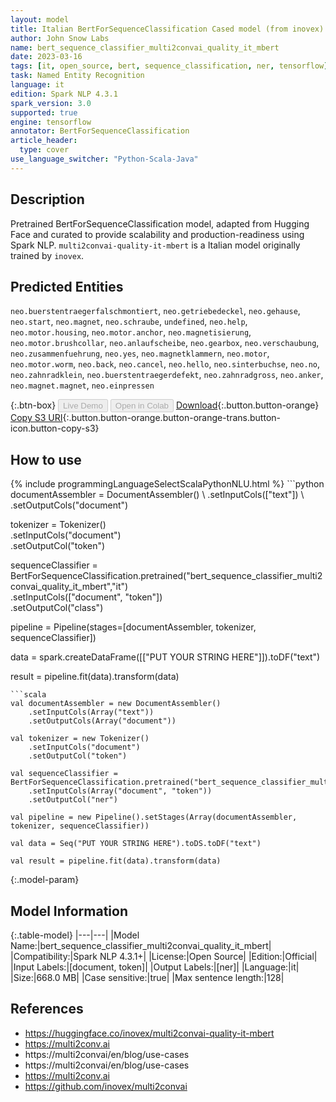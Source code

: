 ```yaml
---
layout: model
title: Italian BertForSequenceClassification Cased model (from inovex)
author: John Snow Labs
name: bert_sequence_classifier_multi2convai_quality_it_mbert
date: 2023-03-16
tags: [it, open_source, bert, sequence_classification, ner, tensorflow]
task: Named Entity Recognition
language: it
edition: Spark NLP 4.3.1
spark_version: 3.0
supported: true
engine: tensorflow
annotator: BertForSequenceClassification
article_header:
  type: cover
use_language_switcher: "Python-Scala-Java"
---
```


## Description

Pretrained BertForSequenceClassification model, adapted from Hugging Face and curated to provide scalability and production-readiness using Spark NLP. `multi2convai-quality-it-mbert` is a Italian model originally trained by `inovex`.

## Predicted Entities

`neo.buerstentraegerfalschmontiert`, `neo.getriebedeckel`, `neo.gehause`, `neo.start`, `neo.magnet`, `neo.schraube`, `undefined`, `neo.help`, `neo.motor.housing`, `neo.motor.anchor`, `neo.magnetisierung`, `neo.motor.brushcollar`, `neo.anlaufscheibe`, `neo.gearbox`, `neo.verschaubung`, `neo.zusammenfuehrung`, `neo.yes`, `neo.magnetklammern`, `neo.motor`, `neo.motor.worm`, `neo.back`, `neo.cancel`, `neo.hello`, `neo.sinterbuchse`, `neo.no`, `neo.zahnradklein`, `neo.buerstentraegerdefekt`, `neo.zahnradgross`, `neo.anker`, `neo.magnet.magnet`, `neo.einpressen`

{:.btn-box}
<button class="button button-orange" disabled>Live Demo</button>
<button class="button button-orange" disabled>Open in Colab</button>
[Download](https://s3.amazonaws.com/auxdata.johnsnowlabs.com/public/models/bert_sequence_classifier_multi2convai_quality_it_mbert_it_4.3.1_3.0_1678986891668.zip){:.button.button-orange}
[Copy S3 URI](s3://auxdata.johnsnowlabs.com/public/models/bert_sequence_classifier_multi2convai_quality_it_mbert_it_4.3.1_3.0_1678986891668.zip){:.button.button-orange.button-orange-trans.button-icon.button-copy-s3}

## How to use



<div class="tabs-box" markdown="1">
{% include programmingLanguageSelectScalaPythonNLU.html %}
```python
documentAssembler = DocumentAssembler() \
    .setInputCols(["text"]) \
    .setOutputCols("document")

tokenizer = Tokenizer() \
    .setInputCols("document") \
    .setOutputCol("token")

sequenceClassifier = BertForSequenceClassification.pretrained("bert_sequence_classifier_multi2convai_quality_it_mbert","it") \
    .setInputCols(["document", "token"]) \
    .setOutputCol("class")

pipeline = Pipeline(stages=[documentAssembler, tokenizer, sequenceClassifier])

data = spark.createDataFrame([["PUT YOUR STRING HERE"]]).toDF("text")

result = pipeline.fit(data).transform(data)
```
```scala
val documentAssembler = new DocumentAssembler() 
    .setInputCols(Array("text")) 
    .setOutputCols(Array("document"))
      
val tokenizer = new Tokenizer()
    .setInputCols("document")
    .setOutputCol("token")
 
val sequenceClassifier = BertForSequenceClassification.pretrained("bert_sequence_classifier_multi2convai_quality_it_mbert","it") 
    .setInputCols(Array("document", "token"))
    .setOutputCol("ner")
   
val pipeline = new Pipeline().setStages(Array(documentAssembler, tokenizer, sequenceClassifier))

val data = Seq("PUT YOUR STRING HERE").toDS.toDF("text")

val result = pipeline.fit(data).transform(data)
```
</div>

{:.model-param}
## Model Information

{:.table-model}
|---|---|
|Model Name:|bert_sequence_classifier_multi2convai_quality_it_mbert|
|Compatibility:|Spark NLP 4.3.1+|
|License:|Open Source|
|Edition:|Official|
|Input Labels:|[document, token]|
|Output Labels:|[ner]|
|Language:|it|
|Size:|668.0 MB|
|Case sensitive:|true|
|Max sentence length:|128|

## References

- https://huggingface.co/inovex/multi2convai-quality-it-mbert
- https://multi2conv.ai
- https://multi2convai/en/blog/use-cases
- https://multi2convai/en/blog/use-cases
- https://multi2conv.ai
- https://github.com/inovex/multi2convai